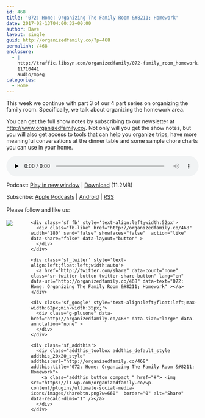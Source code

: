 ```yaml
---
id: 468
title: '072: Home: Organizing The Family Room &#8211; Homework'
date: 2017-02-13T04:00:32+00:00
author: Dave
layout: single
guid: http://organizedfamily.co/?p=468
permalink: /468
enclosure:
  - |
    http://traffic.libsyn.com/organizedfamily/072-family_room_homework.mp3
    11710441
    audio/mpeg
categories:
  - Home
---
```

This week we continue with part 3 of our 4 part series on organizing the family room. Specifically, we talk about organizing the homework area.

You can get the full show notes by subscribing to our newsletter at <http://www.organizedfamily.co/>. Not only will you get the show notes, but you will also get access to tools that can help you organize trips, have more meaningful conversations at the dinner table and some sample chore charts you can use in your home.

<div class="powerpress_player" id="powerpress_player_5393">
  <audio class="wp-audio-shortcode" id="audio-468-73" preload="none" style="width: 100%;" controls="controls"><source type="audio/mpeg" src="http://traffic.libsyn.com/organizedfamily/072-family_room_homework.mp3?_=73" /><a href="http://traffic.libsyn.com/organizedfamily/072-family_room_homework.mp3">http://traffic.libsyn.com/organizedfamily/072-family_room_homework.mp3</a></audio>
</div>

<p class="powerpress_links powerpress_links_mp3">
  Podcast: <a href="http://traffic.libsyn.com/organizedfamily/072-family_room_homework.mp3" class="powerpress_link_pinw" target="_blank" title="Play in new window" onclick="return powerpress_pinw('http://organizedfamily.co/?powerpress_pinw=468-podcast');" rel="nofollow">Play in new window</a> | <a href="http://traffic.libsyn.com/organizedfamily/072-family_room_homework.mp3" class="powerpress_link_d" title="Download" rel="nofollow" download="072-family_room_homework.mp3">Download</a> (11.2MB)
</p>

<p class="powerpress_links powerpress_subscribe_links">
  Subscribe: <a href="https://itunes.apple.com/us/podcast/organized-family/id1047979605?mt=2&ls=1#episodeGuid=http%3A%2F%2Forganizedfamily.co%2F%3Fp%3D468" class="powerpress_link_subscribe powerpress_link_subscribe_itunes" title="Subscribe on Apple Podcasts" rel="nofollow">Apple Podcasts</a> | <a href="http://subscribeonandroid.com/organizedfamily.co/feed/podcast" class="powerpress_link_subscribe powerpress_link_subscribe_android" title="Subscribe on Android" rel="nofollow">Android</a> | <a href="http://organizedfamily.co/feed/podcast" class="powerpress_link_subscribe powerpress_link_subscribe_rss" title="Subscribe via RSS" rel="nofollow">RSS</a>
</p>

<div class='sfsi_Sicons' style='width: 100%; display: inline-block; vertical-align: middle; text-align:left'>
  <div style='margin:0px 8px 0px 0px; line-height: 24px'>
    <span>Please follow and like us:</span>
  </div>
  
  <div class='sfsi_socialwpr'>
    <div class='sf_subscrbe' style='text-align:left;float:left;width:64px'>
      <a href="http://www.specificfeeds.com/widget/emailsubscribe/MTc5ODgx/OA==/" target="_blank"><img src="https://i2.wp.com/organizedfamily.co/wp-content/plugins/ultimate-social-media-icons/images/follow_subscribe.png?w=660" data-recalc-dims="1" /></a>
    </div>
    
    <div class='sf_fb' style='text-align:left;width:52px'>
      <div class="fb-like" href="http://organizedfamily.co/468" width="180" send="false" showfaces="false"  action="like" data-share="false" data-layout="button" >
      </div>
    </div>
    
    <div class='sf_twiter' style='text-align:left;float:left;width:auto'>
      <a href="http://twitter.com/share" data-count="none" class="sr-twitter-button twitter-share-button" lang="en" data-url="http://organizedfamily.co/468" data-text="072: Home: Organizing The Family Room &#8211; Homework" ></a>
    </div>
    
    <div class='sf_google' style='text-align:left;float:left;max-width:62px;min-width:35px;'>
      <div class="g-plusone" data-href="http://organizedfamily.co/468" data-size="large" data-annotation="none" >
      </div>
    </div>
    
    <div class='sf_addthis'>
      <div class="addthis_toolbox addthis_default_style addthis_20x20_style" addthis:url="http://organizedfamily.co/468" addthis:title="072: Home: Organizing The Family Room &#8211; Homework">
        <a class="addthis_button_compact " href="#"> <img src="https://i1.wp.com/organizedfamily.co/wp-content/plugins/ultimate-social-media-icons/images/sharebtn.png?w=660"  border="0" alt="Share" data-recalc-dims="1" /></a>
      </div>
    </div>
  </div>
</div>